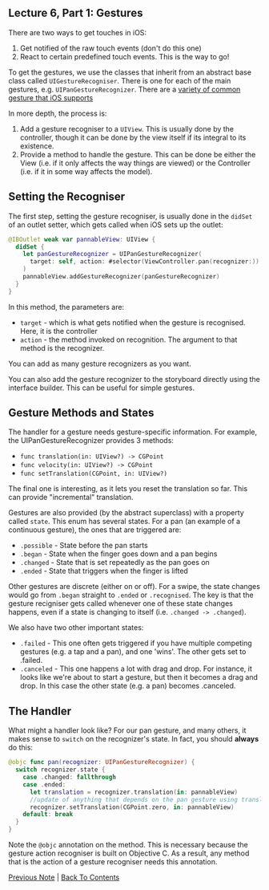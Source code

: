 ## Lecture 6, Part 1: Gestures

There are two ways to get touches in iOS:
1. Get notified of the raw touch events (don't do this one)
2. React to certain predefined touch events. This is the way to go!

To get the gestures, we use the classes that inherit from an abstract base class called `UIGestureRecogniser`. There is one for each of the main gestures, e.g. `UIPanGestureRecognizer`. There are a [variety of common gesture that iOS supports](https://developer.apple.com/ios/human-interface-guidelines/user-interaction/gestures/)

In more depth, the process is:
1. Add a gesture recogniser to a `UIView`. This is usually done by the controller, though it can be done by the view itself if its integral to its existence.
2. Provide a method to handle the gesture. This can be done be either the View (i.e. if it only affects the way things are viewed) or the Controller (i.e. if it in some way affects the model).

## Setting the Recogniser

The first step, setting the gesture recogniser, is usually done in the `didSet` of an outlet setter, which gets called when iOS sets up the outlet:

```Swift
@IBOutlet weak var pannableView: UIView {
  didSet {
    let panGestureRecognizer = UIPanGestureRecognizer(
      target: self, action: #selector(ViewController.pan(recognizer:))
    )
    pannableView.addGestureRecognizer(panGestureRecognizer)
  }
}
```

In this method, the parameters are:
* `target` - which is what gets notified when the gesture is recognised. Here, it is the controller
* `action` - the method invoked on recognition.  The argument to that method is the recognizer.

You can add as many gesture recognizers as you want.

You can also add the gesture recognizer to the storyboard directly using the interface builder. This can be useful for simple gestures.

## Gesture Methods and States

The handler for a gesture needs gesture-specific information. For example, the UIPanGestureRecognizer provides 3 methods:

* `func translation(in: UIView?) -> CGPoint`
* `func velocity(in: UIView?) -> CGPoint`
* `func setTranslation(CGPoint, in: UIView?)`

The final one is interesting, as it lets you reset the translation so far. This can provide "incremental" translation.

Gestures are also provided (by the abstract superclass) with a property called `state`. This enum has several states. For a pan (an example of a continuous gesture), the ones that are triggered are:
* `.possible` - State before the pan starts
* `.began` - State when the finger goes down and a pan begins
* `.changed` - State that is set repeatedly as the pan goes on
* `.ended` - State that triggers when the finger is lifted

Other gestures are discrete (either on or off). For a swipe, the state changes would go from `.began` straight to `.ended` or `.recognised`. The key is that the gesture recigniser gets called whenever one of these state changes happens, even if a state is changing to itself (i.e. `.changed -> .changed`).

We also have two other important states:
* `.failed` - This one often gets triggered if you have multiple competing gestures (e.g. a tap and a pan), and one 'wins'. The other gets set to .failed.
* `.canceled` - This one happens a lot with drag and drop. For instance, it looks like we're about to start a gesture, but then it becomes a drag and drop. In this case the other state (e.g. a pan) becomes .canceled.

## The Handler

What might a handler look like? For our pan gesture, and many others, it makes sense to `switch` on the recognizer's state. In fact, you should **always** do this:

```Swift
@objc func pan(recognizer: UIPanGestureRecognizer) {
  switch recognizer.state {
    case .changed: fallthrough
    case .ended:
      let translation = recognizer.translation(in: pannableView)
      //update of anything that depends on the pan gesture using translation.x and .y
      recognizer.setTranslation(CGPoint.zero, in: pannableView)
    default: break
  }
}
```

Note the `@objc` annotation on the method. This is necessary because the gesture action recogniser is built on Objective C. As a result, any method that is the action of a gesture recogniser needs this annotation.

[Previous Note](../Lecture%206%20-%20Multitouch/Part%200%20-%20Intro.md) | [Back To Contents](https://github.com/Firanus/stanford-iOS-lecture-notes)